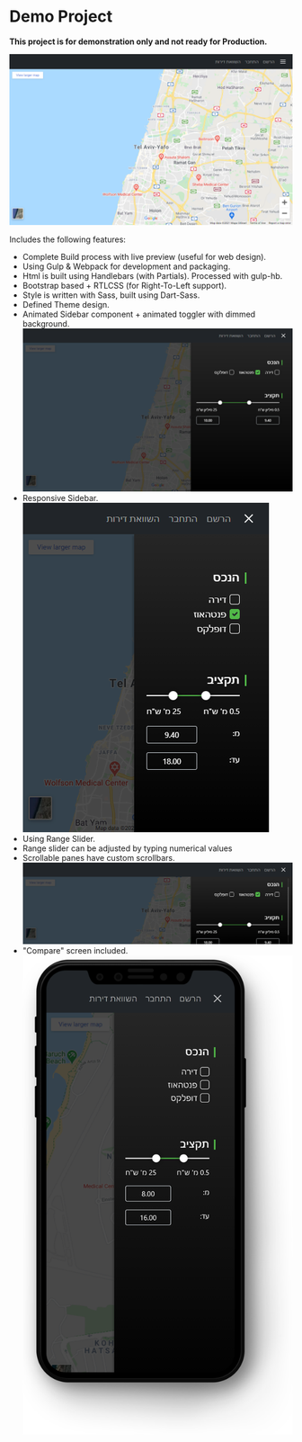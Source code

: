# Demo Project
**This project is for demonstration only and not ready for Production.**

![01](screenshots/01.png?raw=true)

Includes the following features:

- Complete Build process with live preview (useful for web design).
- Using Gulp & Webpack for development and packaging.
- Html is built using Handlebars (with Partials). Processed with gulp-hb.
- Bootstrap based + RTLCSS (for Right-To-Left support).
- Style is written with Sass, built using Dart-Sass.
- Defined Theme design.
- Animated Sidebar component + animated toggler with dimmed background.
![02](screenshots/02.png?raw=true)
- Responsive Sidebar.
![03](screenshots/04.png?raw=true)
- Using Range Slider.
- Range slider can be adjusted by typing numerical values
- Scrollable panes have custom scrollbars.
![04](screenshots/03.png?raw=true)
- "Compare" screen included.
![06](screenshots/06.png?raw=true)

